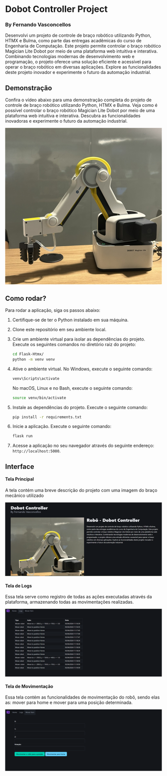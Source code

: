 # Dobot Controller Project
### By Fernando Vasconcellos

Desenvolvi um projeto de controle de braço robótico utilizando Python, HTMX e Bulma, como parte das entregas acadêmicas do curso de Engenharia de Computação. Este projeto permite controlar o braço robótico Magician Lite Dobot por meio de uma plataforma web intuitiva e interativa. Combinando tecnologias modernas de desenvolvimento web e programação, o projeto oferece uma solução eficiente e acessível para operar o braço robótico em diversas aplicações. Explore as funcionalidades deste projeto inovador e experimente o futuro da automação industrial.

## Demonstração

Confira o vídeo abaixo para uma demonstração completa do projeto de controle de braço robótico utilizando Python, HTMX e Bulma. Veja como é possível controlar o braço robótico Magician Lite Dobot por meio de uma plataforma web intuitiva e interativa. Descubra as funcionalidades inovadoras e experimente o futuro da automação industrial.

[![Demonstração do Projeto](./static/robo.jpeg)](https://youtu.be/syuFudSV5qA)

## Como rodar?

Para rodar a aplicação, siga os passos abaixo:

1. Certifique-se de ter o Python instalado em sua máquina.
2. Clone este repositório em seu ambiente local.
3. Crie um ambiente virtual para isolar as dependências do projeto. Execute os seguintes comandos no diretório raiz do projeto:

    ```bash
    cd Flask-Htmx/
    python -m venv venv
    ```

4. Ative o ambiente virtual. No Windows, execute o seguinte comando:

    ```bash
    venv\Scripts\activate
    ```

    No macOS, Linux e no Bash, execute o seguinte comando:

    ```bash
    source venv/bin/activate
    ```

5. Instale as dependências do projeto. Execute o seguinte comando:

    ```bash
    pip install -r requirements.txt
    ```

6. Inicie a aplicação. Execute o seguinte comando:

    ```bash
    flask run 
    ```

7. Acesse a aplicação no seu navegador através do seguinte endereço: `http://localhost:5000`.

## Interface

#### Tela Principal

A tela contém uma breve descrição do projeto com uma imagem do braço mecânico utilizado 

![Tela Principal](./static/website1.png)


#### Tela de Logs

Essa tela serve como registro de todas as ações executadas através da plataforma, armazenando todas as movimentações realizadas.

![Tela de logs](./static/website-log.png)

#### Tela de Movimentação 

Essa tela contém as funcionalidades de movimentação do robô, sendo elas as: mover para home e mover para uma posição determinada.

![Tela de movimentação](./static/website-move.png)